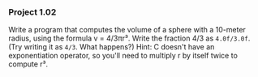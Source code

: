 ### Project 1.02
Write a program that computes the volume of a sphere with a 10-meter radius,
using the formula v = 4/3πr³. Write the fraction 4/3 as `4.0f/3.0f`. (Try
writing it as `4/3`. What happens?) Hint: C doesn't have an exponentiation
operator, so you'll need to multiply r by itself twice to compute r³.
